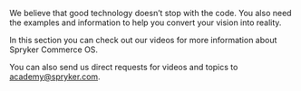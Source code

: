 We believe that good technology doesn’t stop with the code. You also need the examples and information to help you convert your vision into reality.

In this section you can check out our videos for more information about Spryker Commerce OS.

You can also send us direct requests for videos and topics to [academy@spryker.com](mailto:academy@spryker.com).

